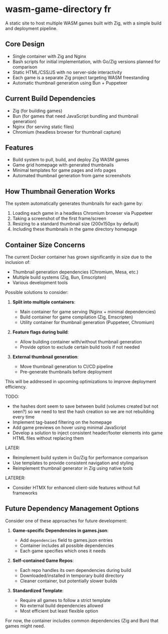 # wasm-game-directory fr

A static site to host multiple WASM games built with Zig, with a simple build and deployment pipeline.

## Core Design
- Single container with Zig and Nginx
- Bash scripts for initial implementation, with Go/Zig versions planned for comparison
- Static HTML/CSS/JS with no server-side interactivity
- Each game is a separate Zig project targeting WASM freestanding
- Automatic thumbnail generation using Bun + Puppeteer

## Current Build Dependencies
- Zig (for building games)
- Bun (for games that need JavaScript bundling and thumbnail generation)
- Nginx (for serving static files)
- Chromium (headless browser for thumbnail capture)

## Features
- Build system to pull, build, and deploy Zig WASM games
- Game grid homepage with generated thumbnails
- Minimal templates for game pages and info pages
- Automated thumbnail generation from game screenshots

## How Thumbnail Generation Works
The system automatically generates thumbnails for each game by:
1. Loading each game in a headless Chromium browser via Puppeteer
2. Taking a screenshot of the first frame/screen
3. Resizing to a standard thumbnail size (200x150px by default)
4. Including these thumbnails in the game directory homepage

## Container Size Concerns
The current Docker container has grown significantly in size due to the inclusion of:
- Thumbnail generation dependencies (Chromium, Mesa, etc.)
- Multiple build systems (Zig, Bun, Emscripten)
- Various development tools

Possible solutions to consider:
1. **Split into multiple containers**:
   - Main container for game serving (Nginx + minimal dependencies)
   - Build container for game compilation (Zig, Emscripten)
   - Utility container for thumbnail generation (Puppeteer, Chromium)

2. **Feature flags during build**:
   - Allow building container with/without thumbnail generation
   - Provide option to exclude certain build tools if not needed

3. **External thumbnail generation**:
   - Move thumbnail generation to CI/CD pipeline
   - Pre-generate thumbnails before deployment

This will be addressed in upcoming optimizations to improve deployment efficiency.

TODO:
- the hashes dont seem to save between build (volumes created but not seen?) so we need to test the hash creation so we are not rebuilding every time
- Implement tag-based filtering on the homepage
- Add game previews on hover using minimal JavaScript
- Develop a solution to inject consistent header/footer elements into game HTML files without replacing them

LATER:
- Reimplement build system in Go/Zig for performance comparison
- Use templates to provide consistent navigation and styling
- Reimplement thumbnail generator in Zig using native tools

LATERER:
- Consider HTMX for enhanced client-side features without full frameworks

## Future Dependency Management Options
Consider one of these approaches for future development:

1. **Game-specific Dependencies in games.json**:
   - Add `dependencies` field to games.json entries
   - Container includes all possible dependencies
   - Each game specifies which ones it needs

2. **Self-contained Game Repos**:
   - Each repo handles its own dependencies during build
   - Downloaded/installed in temporary build directory
   - Cleaner container, but potentially slower builds

3. **Standardized Template**:
   - Require all games to follow a strict template
   - No external build dependencies allowed
   - Most efficient but least flexible option

For now, the container includes common dependencies (Zig and Bun) that games might need.